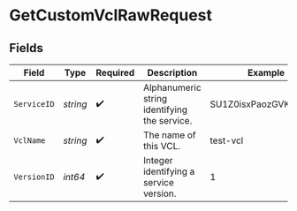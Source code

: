 # GetCustomVclRawRequest


## Fields

| Field                                        | Type                                         | Required                                     | Description                                  | Example                                      |
| -------------------------------------------- | -------------------------------------------- | -------------------------------------------- | -------------------------------------------- | -------------------------------------------- |
| `ServiceID`                                  | *string*                                     | :heavy_check_mark:                           | Alphanumeric string identifying the service. | SU1Z0isxPaozGVKXdv0eY                        |
| `VclName`                                    | *string*                                     | :heavy_check_mark:                           | The name of this VCL.                        | test-vcl                                     |
| `VersionID`                                  | *int64*                                      | :heavy_check_mark:                           | Integer identifying a service version.       | 1                                            |